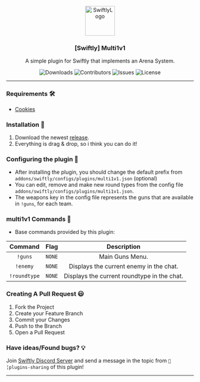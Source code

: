 <p align="center">
  <a href="https://github.com/swiftly-solution/multi1v1">
    <img src="https://cdn.swiftlycs2.net/swiftly-logo.png" alt="SwiftlyLogo" width="80" height="80">
  </a>

  <h3 align="center">[Swiftly] Multi1v1</h3>

  <p align="center">
    A simple plugin for Swiftly that implements an Arena System.
    <br/>
  </p>
</p>

<p align="center">
  <img src="https://img.shields.io/github/downloads/swiftly-solution/multi1v1/total" alt="Downloads"> 
  <img src="https://img.shields.io/github/contributors/swiftly-solution/multi1v1?color=dark-green" alt="Contributors">
  <img src="https://img.shields.io/github/issues/swiftly-solution/multi1v1" alt="Issues">
  <img src="https://img.shields.io/github/license/swiftly-solution/multi1v1" alt="License">
</p>

---

### Requirements 🛠️

- [Cookies](https://github.com/swiftly-solution/cookies/releases)

### Installation 👀

1. Download the newest [release](https://github.com/swiftly-solution/multi1v1/releases).
2. Everything is drag & drop, so i think you can do it!

### Configuring the plugin 🧐

- After installing the plugin, you should change the default prefix from `addons/swiftly/configs/plugins/multi1v1.json` (optional)
- You can edit, remove and make new round types from the config file `addons/swiftly/configs/plugins/multi1v1.json`.
- The weapons key in the config file represents the guns that are available in `!guns`, for each team.

### multi1v1 Commands 💬

* Base commands provided by this plugin:

|      Command      |       Flag        |               Description               |
|:-----------------:|:-----------------:|:---------------------------------------:|
|       `!guns`     |       `NONE`      |           Main Guns Menu.              |
|      `!enemy`     |       `NONE`      |    Displays the current enemy in the chat. |
|    `!roundtype`   |       `NONE`      | Displays the current roundtype in the chat. |

### Creating A Pull Request 😃

1. Fork the Project
2. Create your Feature Branch
3. Commit your Changes
4. Push to the Branch
5. Open a Pull Request

### Have ideas/Found bugs? 💡

Join [Swiftly Discord Server](https://swiftlycs2.net/discord) and send a message in the topic from `📕╎plugins-sharing` of this plugin!

---
